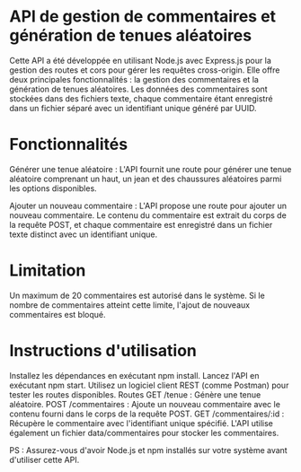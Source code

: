 #   API de gestion de commentaires et génération de tenues aléatoires

Cette API a été développée en utilisant Node.js avec Express.js pour la gestion des routes et cors pour gérer les requêtes cross-origin. Elle offre deux principales fonctionnalités : la gestion des commentaires et la génération de tenues aléatoires. Les données des commentaires sont stockées dans des fichiers texte, chaque commentaire étant enregistré dans un fichier séparé avec un identifiant unique généré par UUID.

#   Fonctionnalités
Générer une tenue aléatoire : L'API fournit une route pour générer une tenue aléatoire comprenant un haut, un jean et des chaussures aléatoires parmi les options disponibles.

Ajouter un nouveau commentaire : L'API propose une route pour ajouter un nouveau commentaire. Le contenu du commentaire est extrait du corps de la requête POST, et chaque commentaire est enregistré dans un fichier texte distinct avec un identifiant unique.

#   Limitation
Un maximum de 20 commentaires est autorisé dans le système. Si le nombre de commentaires atteint cette limite, l'ajout de nouveaux commentaires est bloqué.

# Instructions d'utilisation
Installez les dépendances en exécutant npm install.
Lancez l'API en exécutant npm start.
Utilisez un logiciel client REST (comme Postman) pour tester les routes disponibles.
Routes
GET /tenue : Génère une tenue aléatoire.
POST /commentaires : Ajoute un nouveau commentaire avec le contenu fourni dans le corps de la requête POST.
GET /commentaires/:id : Récupère le commentaire avec l'identifiant unique spécifié.
L'API utilise également un fichier data/commentaires pour stocker les commentaires.

PS : Assurez-vous d'avoir Node.js et npm installés sur votre système avant d'utiliser cette API.
